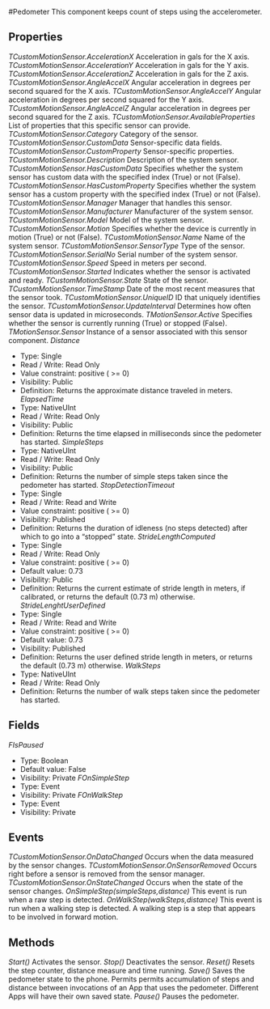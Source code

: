 #Pedometer
This component keeps count of steps using the accelerometer.

## Properties
*TCustomMotionSensor.AccelerationX*
Acceleration in gals for the X axis.
*TCustomMotionSensor.AccelerationY*
Acceleration in gals for the Y axis.
*TCustomMotionSensor.AccelerationZ*
Acceleration in gals for the Z axis.
*TCustomMotionSensor.AngleAccelX*
Angular acceleration in degrees per second squared for the X axis.
*TCustomMotionSensor.AngleAccelY*
Angular acceleration in degrees per second squared for the Y axis.
*TCustomMotionSensor.AngleAccelZ*
Angular acceleration in degrees per second squared for the Z axis.
*TCustomMotionSensor.AvailableProperties*
List of properties that this specific sensor can provide.
*TCustomMotionSensor.Category*
Category of the sensor.
*TCustomMotionSensor.CustomData*
Sensor-specific data fields.
*TCustomMotionSensor.CustomProperty*
Sensor-specific properties.
*TCustomMotionSensor.Description*
Description of the system sensor.
*TCustomMotionSensor.HasCustomData*
Specifies whether the system sensor has custom data with the specified index (True) or not (False).
*TCustomMotionSensor.HasCustomProperty*
Specifies whether the system sensor has a custom property with the specified index (True) or not (False).
*TCustomMotionSensor.Manager*
Manager that handles this sensor.
*TCustomMotionSensor.Manufacturer*
Manufacturer of the system sensor.
*TCustomMotionSensor.Model*
Model of the system sensor.
*TCustomMotionSensor.Motion*
Specifies whether the device is currently in motion (True) or not (False).
*TCustomMotionSensor.Name*
Name of the system sensor.
*TCustomMotionSensor.SensorType*
Type of the sensor.
*TCustomMotionSensor.SerialNo*
Serial number of the system sensor.
*TCustomMotionSensor.Speed*
Speed in meters per second.
*TCustomMotionSensor.Started*
Indicates whether the sensor is activated and ready.
*TCustomMotionSensor.State*
State of the sensor.
*TCustomMotionSensor.TimeStamp*
Date of the most recent measures that the sensor took.
*TCustomMotionSensor.UniqueID*
ID that uniquely identifies the sensor.
*TCustomMotionSensor.UpdateInterval*
Determines how often sensor data is updated in microseconds.
*TMotionSensor.Active*
Specifies whether the sensor is currently running (True) or stopped (False).
*TMotionSensor.Sensor*
Instance of a sensor associated with this sensor component.
*Distance*
- Type: Single
- Read / Write: Read Only
- Value constraint: positive ( >= 0)
- Visibility: Public
- Definition: Returns the approximate distance traveled in meters.
*ElapsedTime*
- Type: NativeUInt
- Read / Write: Read Only
- Visibility: Public
- Definition: Returns the time elapsed in milliseconds since the pedometer has started.
*SimpleSteps*
- Type: NativeUInt
- Read / Write: Read Only
- Visibility: Public
- Definition: Returns the number of simple steps taken since the pedometer has started.
*StopDetectionTimeout*
- Type: Single
- Read / Write: Read and Write
- Value constraint: positive ( >= 0)
- Visibility: Published
- Definition: Returns the duration of idleness (no steps detected) after which to go into a “stopped” state.
*StrideLengthComputed*
- Type: Single
- Read / Write: Read Only
- Value constraint: positive ( >= 0)
- Default value: 0.73
- Visibility: Public
- Definition: Returns the current estimate of stride length in meters, if calibrated, or returns the default (0.73 m) otherwise.
*StrideLenghtUserDefined*
- Type: Single
- Read / Write: Read and Write
- Value constraint: positive ( >= 0)
- Default value: 0.73
- Visibility: Published
- Definition: Returns the user defined stride length in meters, or returns the default (0.73 m) otherwise.
*WalkSteps*
- Type: NativeUInt
- Read / Write: Read Only
- Definition: Returns the number of walk steps taken since the pedometer has started.

## Fields
*FIsPaused*
- Type: Boolean
- Default value: False
- Visibility: Private
*FOnSimpleStep*
- Type: Event
- Visibility: Private
*FOnWalkStep*
- Type: Event
- Visibility: Private

## Events
*TCustomMotionSensor.OnDataChanged*
Occurs when the data measured by the sensor changes.
*TCustomMotionSensor.OnSensorRemoved*
Occurs right before a sensor is removed from the sensor manager.
*TCustomMotionSensor.OnStateChanged*
Occurs when the state of the sensor changes.
*OnSimpleStep(simpleSteps,distance)*
This event is run when a raw step is detected.
*OnWalkStep(walkSteps,distance)*
This event is run when a walking step is detected. A walking step is a step that appears to be involved in forward motion.

## Methods
*Start()*
Activates the sensor.
*Stop()*
Deactivates the sensor.
*Reset()*
Resets the step counter, distance measure and time running.
*Save()*
Saves the pedometer state to the phone. Permits permits accumulation of steps and distance between invocations of an App that uses the pedometer. Different Apps will have their own saved state.
*Pause()*
Pauses the pedometer.